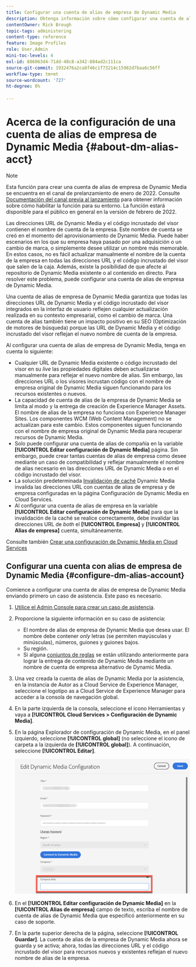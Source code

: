 ```yaml
---
title: Configurar una cuenta de alias de empresa de Dynamic Media
description: Obtenga información sobre cómo configurar una cuenta de alias de empresa en Dynamic Media.
contentOwner: Rick Brough
topic-tags: administering
content-type: reference
feature: Image Profiles
role: User,Admin
mini-toc-levels: 4
exl-id: 886063d4-71dd-48c8-a342-884ad2c111ca
source-git-commit: 1932476a2ca8f46c1f73214c15982d7baa6c56ff
workflow-type: tm+mt
source-wordcount: '727'
ht-degree: 0%

---
```


# Acerca de la configuración de una cuenta de alias de empresa de Dynamic Media {#about-dm-alias-acct}

<!-- hide: yes
hidefromtoc: yes -->

>[!NOTE]
>
>Esta función para crear una cuenta de alias de empresa de Dynamic Media se encuentra en el canal de prelanzamiento de enero de 2022. Consulte [Documentación del canal previa al lanzamiento](https://experienceleague.adobe.com/docs/experience-manager-cloud-service/content/release-notes/prerelease.html?lang=en#enable-prerelease) para obtener información sobre cómo habilitar la función para su entorno. La función estará disponible para el público en general en la versión de febrero de 2022.

Las direcciones URL de Dynamic Media y el código incrustado del visor contienen el nombre de cuenta de la empresa. Este nombre de cuenta se creó en el momento del aprovisionamiento de Dynamic Media. Puede haber escenarios en los que su empresa haya pasado por una adquisición o un cambio de marca, o simplemente desee utilizar un nombre más memorable. En estos casos, no es fácil actualizar manualmente el nombre de la cuenta de la empresa en todas las direcciones URL y el código incrustado del visor que salen de la caja. Además, existe la posibilidad de que afecte al repositorio de Dynamic Media existente o al contenido en directo. Para resolver este problema, puede configurar una cuenta de alias de empresa de Dynamic Media.

Una cuenta de alias de empresa de Dynamic Media garantiza que todas las direcciones URL de Dynamic Media y el código incrustado del visor integrados en la interfaz de usuario reflejen cualquier actualización realizada en su contexto empresarial, como el cambio de marca. Una cuenta de alias también tiene un impacto positivo en su SEO (Optimización de motores de búsqueda) porque las URL de Dynamic Media y el código incrustado del visor reflejan el nuevo nombre de cuenta de la empresa.

Al configurar una cuenta de alias de empresa de Dynamic Media, tenga en cuenta lo siguiente:

* Cualquier URL de Dynamic Media existente o código incrustado del visor en su *live* las propiedades digitales deben actualizarse manualmente para reflejar el nuevo nombre de alias. Sin embargo, las direcciones URL o los visores incrustan código con el nombre de empresa original de Dynamic Media siguen funcionando para los recursos existentes o nuevos.
* La capacidad de cuenta de alias de la empresa de Dynamic Media se limita al modo y la entrega de creación de Experience Manager Assets. El nombre de alias de la empresa no funciona con Experience Manager Sites. Los componentes WCM (Web Content Management) no se actualizan para este cambio. Estos componentes siguen funcionando con el nombre de empresa original de Dynamic Media para recuperar recursos de Dynamic Media.
* Solo puede configurar una cuenta de alias de compañía en la variable **[!UICONTROL Editar configuración de Dynamic Media]** página. Sin embargo, puede crear tantas cuentas de alias de empresa como desee mediante un caso de compatibilidad y reflejar manualmente el nombre de alias necesario en las direcciones URL de Dynamic Media o en el código incrustado del visor.
* La solución predeterminada [Invalidación de caché](/help/assets/dynamic-media/invalidate-cdn-cache-dynamic-media.md) Dynamic Media invalida las direcciones URL con cuentas de alias de empresa y de empresa configuradas en la página Configuración de Dynamic Media en Cloud Services.
* Al configurar una cuenta de alias de empresa en la variable **[!UICONTROL Editar configuración de Dynamic Media]** para que la invalidación de la caché se realice correctamente, debe invalidar las direcciones URL de *both* el **[!UICONTROL Empresa]** y **[!UICONTROL Alias de empresa]** cuenta, simultáneamente.

Consulte también [Crear una configuración de Dynamic Media en Cloud Services](/help/assets/dynamic-media/config-dm.md#configuring-dynamic-media-cloud-services)

## Configurar una cuenta con alias de empresa de Dynamic Media {#configure-dm-alias-account}

Comience a configurar una cuenta de alias de empresa de Dynamic Media enviando primero un caso de asistencia. Este paso es necesario.

1. [Utilice el Admin Console para crear un caso de asistencia](https://helpx.adobe.com/enterprise/using/support-for-experience-cloud.html).
1. Proporcione la siguiente información en su caso de asistencia:

   * El nombre de alias de empresa de Dynamic Media que desea usar. El nombre debe contener *only* letras (se permiten mayúsculas y minúsculas), números, guiones y guiones bajos.
   * Su región.
   * Si alguna [conjuntos de reglas](/help/assets/dynamic-media/using-rulesets-to-transform-urls.md) se están utilizando anteriormente para lograr la entrega de contenido de Dynamic Media mediante un nombre de cuenta de empresa alternativo de Dynamic Media.

1. Una vez creada la cuenta de alias de Dynamic Media por la asistencia, en la instancia de Autor as a Cloud Service de Experience Manager, seleccione el logotipo as a Cloud Service de Experience Manager para acceder a la consola de navegación global.
1. En la parte izquierda de la consola, seleccione el icono Herramientas y vaya a **[!UICONTROL Cloud Services > Configuración de Dynamic Media]**.
1. En la página Explorador de configuración de Dynamic Media, en el panel izquierdo, seleccione **[!UICONTROL global]** (no seleccione el icono de carpeta a la izquierda de **[!UICONTROL global]**). A continuación, seleccione **[!UICONTROL Editar]**.

   ![Campo de texto Alias de empresa de Dynamic Media](/help/assets/assets-dm/dm-company-alias.png)

1. En el **[!UICONTROL Editar configuración de Dynamic Media]** en la **[!UICONTROL Alias de empresa]** campo de texto, escriba el nombre de cuenta de alias de Dynamic Media que especificó anteriormente en su caso de soporte.
1. En la parte superior derecha de la página, seleccione **[!UICONTROL Guardar]**.
La cuenta de alias de la empresa de Dynamic Media ahora se guarda y se activa; ahora, todas las direcciones URL y el código incrustado del visor para recursos nuevos y existentes reflejan el nuevo nombre de alias de la empresa.